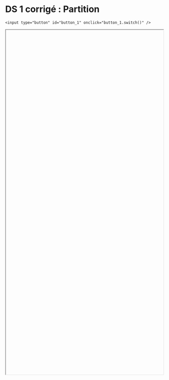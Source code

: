 # DS 1 corrigé : Partition

<script>
    $(function() {
        document.getElementById("main-content").style.maxWidth = "90%";
        button_1 = button_cor(
            'https://raw.githubusercontent.com/fortierq/cours/main/ds/itc/ds_partition/ds_partition_cor.pdf',
            '1',
            'button_1'
        );
    });
</script>

```{margin}
<input type="button" id="button_1" onclick="button_1.switch()" />
```

<iframe id="1" height=1100 width=100% allowfullscreen></iframe>
